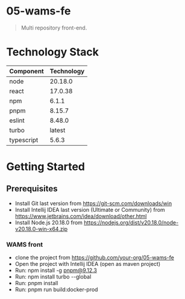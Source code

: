 # 05-wams-fe

> Multi repository front-end.

# Technology Stack

 Component  | Technology 
------------|------------
 node       | 20.18.0    
 react      | 17.0.38    
 npm        | 6.1.1      
 pnpm       | 8.15.7     
 eslint     | 8.48.0     
 turbo      | latest     
 typescript | 5.6.3      

# Getting Started

## Prerequisites

- Install Git last version from https://git-scm.com/downloads/win
- Install Intellij IDEA last version (Ultimate or Community) from https://www.jetbrains.com/idea/download/other.html
- Install Node.js 20.18.0 from https://nodejs.org/dist/v20.18.0/node-v20.18.0-win-x64.zip

### WAMS front

- clone the project from https://github.com/your-org/05-wams-fe
- Open the project with Intellij IDEA (open as maven project)
- Run: npm install -g pnpm@9.12.3
- Run: npm install turbo --global
- Run: pnpm install
- Run: pnpm run build:docker-prod


